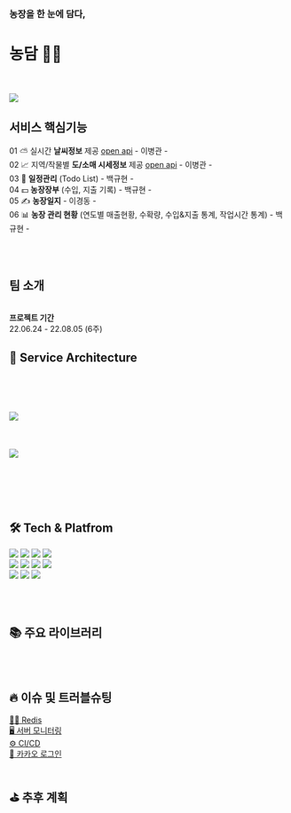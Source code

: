 <h3>농장을 한 눈에 담다,</h3>
<h1>농담 🧑‍🌾</h1>

<br/><br/>
<a href='https://ifh.cc/v-8HHVWl' target='_blank'><img src='https://i.esdrop.com/d/f/uGYnB1LAdo/6LyTC3ARo9.png' border='0'></a>
<h2>서비스 핵심기능</h2>

01  ⛅️ 실시간 <strong> 날씨정보</strong> 제공 [open api](https://openweathermap.org/api/one-call-api) - 이병관 -  
02   📈 지역/작물별  <strong>도/소매 시세정보</strong> 제공 [open api](https://www.kamis.or.kr/customer/reference/openapi_list.do?action=detail&boardno=2) - 이병관 -  
03  📆 <strong>일정관리</strong> (Todo List) - 백규현 -  
04 💵 <strong>농장장부</strong> (수입, 지출 기록) - 백규현 -  
05   ✍️ <strong>농장일지</strong> - 이경동 -  
06 📊 <strong>농장 관리 현황</strong> (연도별 매출현황, 수확량, 수입&지출 통계, 작업시간 통계) - 백규현 -


<br/><br/>
<h2>팀 소개</h2>
<br/>
<strong>프로젝트 기간</strong> <br/> 22.06.24 - 22.08.05 (6주)

<h2>🩻 Service Architecture</h2>
<br/><br/><br/><br/>
<a href='https://ifh.cc/v-8HHVWl' target='_blank'><img src='https://ifh.cc/g/8HHVWl.png' border='0'></a>
<br/><br/><br/><br/>
<a href='https://ifh.cc/v-fcFoq6' target='_blank'><img src='https://ifh.cc/g/fcFoq6.jpg' border='0'></a>

<br/><br/><br/><br/>
<h2>🛠 Tech & Platfrom</h2>
<div>
<img src="https://img.shields.io/badge/spring%20boot-9FC919.svg?&style=for-the-badge&logo=Spring&logoColor=white">
<img src="https://img.shields.io/badge/JWT-1BC5C9.svg?&style=for-the-badge&logo=Json%20Web%20Tokens&logoColor=white">
<img src="https://img.shields.io/badge/MYSQL-2075C9.svg?&style=for-the-badge&logo=MYSQL&logoColor=white">
<img src="https://img.shields.io/badge/REDIS-C92860.svg?&style=for-the-badge&logo=REDIS&logoColor=white">
</div>
<div>
<img src="https://img.shields.io/badge/NGINX-3FC752.svg?&style=for-the-badge&logo=NGINX&logoColor=white">
<img src="https://img.shields.io/badge/Prometheus-E6522C.svg?&style=for-the-badge&logo=Prometheus&logoColor=white">
<img src="https://img.shields.io/badge/GRAFANA-C930C3.svg?&style=for-the-badge&logo=GRAFANA&logoColor=white">
<img src="https://img.shields.io/badge/jenkins-C90E05.svg?&style=for-the-badge&logo=Jenkins&logoColor=white">
</div>
<div>
<img src="https://img.shields.io/badge/AMAZON%20EC2-58C4C7.svg?&style=for-the-badge&logo=AMAZON%20EC2&logoColor=white">
<img src="https://img.shields.io/badge/AMAZON%20S3-C78348.svg?&style=for-the-badge&logo=AMAZON%20S3&logoColor=white">
<img src="https://img.shields.io/badge/GitHub-181717.svg?&style=for-the-badge&logo=GitHub&logoColor=white">
</div>

<br/><br/>
<h2>📚 주요 라이브러리</h2>

<br/><br/>
<h2>🔥 이슈 및 트러블슈팅</h2>
<a href="https://www.notion.so/BackEnd-TroubleShooting-Cache-56f5d95764af4b80a9818352013cc307"> 👨‍🔧 Redis</a><br />
<a href="https://www.notion.so/BackEnd-TroubleShooting-dbe8df1e583b4c47bdf92e63a87a2313"> 🖥️ 서버 모니터링</a><br />
<a href="https://www.notion.so/BackEnd-TroubleShooting-CI-CD-62eda4f967a549e598aea8d9deeb1e02"> ⚙️ CI/CD </a><br/>
<a href="https://www.notion.so/BackEnd-TroubleShooting-Kakao-13d36886e5784282ba345c22df249cf3"> 🔑 카카오 로그인 </a>
<br/><br/>
<h2>⛳️ 추후 계획</h2>
